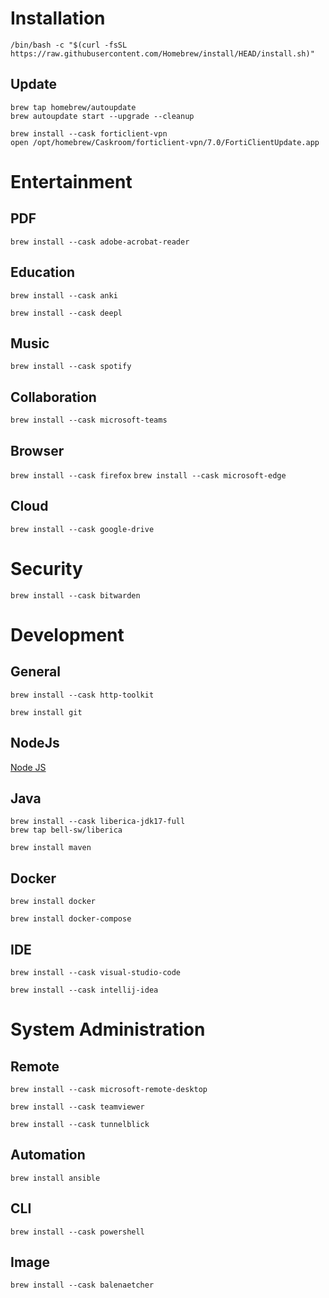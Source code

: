 # Installation

`/bin/bash -c "$(curl -fsSL https://raw.githubusercontent.com/Homebrew/install/HEAD/install.sh)"`

## Update

```shell
brew tap homebrew/autoupdate
brew autoupdate start --upgrade --cleanup
```

```shell
brew install --cask forticlient-vpn
open /opt/homebrew/Caskroom/forticlient-vpn/7.0/FortiClientUpdate.app
```

# Entertainment

## PDF

`brew install --cask adobe-acrobat-reader`

## Education

`brew install --cask anki`

`brew install --cask deepl`

## Music

`brew install --cask spotify`

## Collaboration

`brew install --cask microsoft-teams`

## Browser

`brew install --cask firefox`
`brew install --cask microsoft-edge`

## Cloud

`brew install --cask google-drive`

# Security

`brew install --cask bitwarden`

# Development

## General

`brew install --cask http-toolkit`

`brew install git`

## NodeJs

[Node JS](../linux/apt/nodejs.md)

## Java

```shell
brew install --cask liberica-jdk17-full
brew tap bell-sw/liberica
```

`brew install maven`

## Docker

`brew install docker`

`brew install docker-compose`

## IDE

`brew install --cask visual-studio-code`

`brew install --cask intellij-idea`

# System Administration

## Remote

`brew install --cask microsoft-remote-desktop`

`brew install --cask teamviewer`

`brew install --cask tunnelblick`

## Automation

`brew install ansible`

## CLI

`brew install --cask powershell`

## Image

`brew install --cask balenaetcher`
